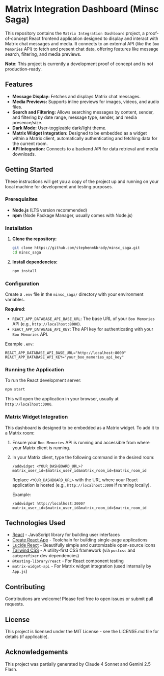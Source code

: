 # Matrix Integration Dashboard (Minsc Saga)

This repository contains the `Matrix Integration Dashboard` project, a proof-of-concept React frontend application designed to display and interact with Matrix chat messages and media. It connects to an external API (like the `Boo Memories` API) to fetch and present chat data, offering features like message search, filtering, and media previews.

**Note:** This project is currently a development proof of concept and is not production-ready.

## Features

*   **Message Display:** Fetches and displays Matrix chat messages.
*   **Media Previews:** Supports inline previews for images, videos, and audio files.
*   **Search and Filtering:** Allows searching messages by content, sender, and filtering by date range, message type, sender, and media presence/size.
*   **Dark Mode:** User-toggleable dark/light theme.
*   **Matrix Widget Integration:** Designed to be embedded as a widget within a Matrix client, automatically authenticating and fetching data for the current room.
*   **API Integration:** Connects to a backend API for data retrieval and media downloads.

## Getting Started

These instructions will get you a copy of the project up and running on your local machine for development and testing purposes.

### Prerequisites

*   **Node.js** (LTS version recommended)
*   **npm** (Node Package Manager, usually comes with Node.js)

### Installation

1.  **Clone the repository:**

    ```bash
    git clone https://github.com/stephenmkbrady/minsc_saga.git
    cd minsc_saga
    ```

2.  **Install dependencies:**

    ```bash
    npm install
    ```

### Configuration

Create a `.env` file in the `minsc_saga/` directory with your environment variables.

**Required:**

*   `REACT_APP_DATABASE_API_BASE_URL`: The base URL of your `Boo Memories` API (e.g., `http://localhost:8000`).
*   `REACT_APP_DATABASE_API_KEY`: The API key for authenticating with your `Boo Memories` API.

Example `.env`:

```
REACT_APP_DATABASE_API_BASE_URL="http://localhost:8000"
REACT_APP_DATABASE_API_KEY="your_boo_memories_api_key"
```

### Running the Application

To run the React development server:

```bash
npm start
```

This will open the application in your browser, usually at `http://localhost:3000`.

### Matrix Widget Integration

This dashboard is designed to be embedded as a Matrix widget. To add it to a Matrix room:

1.  Ensure your `Boo Memories` API is running and accessible from where your Matrix client is running.
2.  In your Matrix client, type the following command in the desired room:

    ```
    /addwidget <YOUR_DASHBOARD_URL>?matrix_user_id=$matrix_user_id&matrix_room_id=$matrix_room_id
    ```

    Replace `<YOUR_DASHBOARD_URL>` with the URL where your React application is hosted (e.g., `http://localhost:3000` if running locally).

    Example:
    ```
    /addwidget http://localhost:3000?matrix_user_id=$matrix_user_id&matrix_room_id=$matrix_room_id
    ```

## Technologies Used

*   [React](https://react.dev/) - JavaScript library for building user interfaces
*   [Create React App](https://create-react-app.dev/) - Toolchain for building single-page applications
*   [Lucide React](https://lucide.dev/icons/) - Beautifully simple and customizable open-source icons
*   [Tailwind CSS](https://tailwindcss.com/) - A utility-first CSS framework (via `postcss` and `autoprefixer` dev dependencies)
*   `@testing-library/react` - For React component testing
*   `matrix-widget-api` - For Matrix widget integration (used internally by `App.js`)

## Contributing

Contributions are welcome! Please feel free to open issues or submit pull requests.

## License

This project is licensed under the MIT License - see the LICENSE.md file for details (if applicable).

## Acknowledgements

This project was partially generated by Claude 4 Sonnet and Gemini 2.5 Flash.
